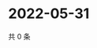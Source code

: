 # 2022-05-31

共 0 条

<!-- BEGIN WEIBO -->
<!-- 最后更新时间 Tue May 31 2022 18:19:26 GMT+0800 (China Standard Time) -->

<!-- END WEIBO -->
